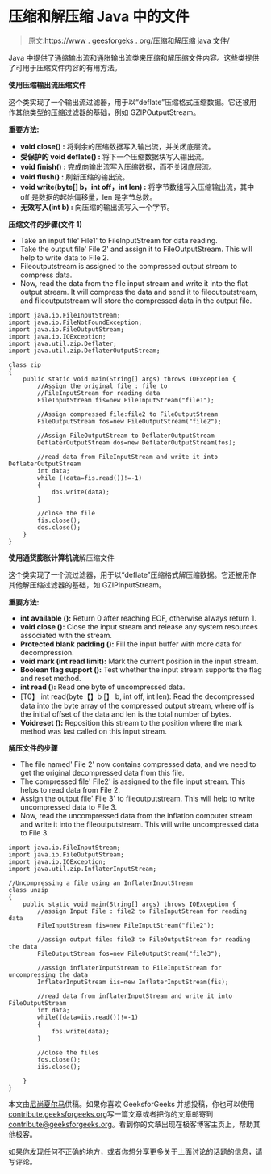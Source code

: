 # 压缩和解压缩 Java 中的文件

> 原文:[https://www . geesforgeks . org/压缩和解压缩 java 文件/](https://www.geeksforgeeks.org/compressing-and-decompressing-files-in-java/)

Java 中提供了通缩输出流和通胀输出流类来压缩和解压缩文件内容。这些类提供了可用于压缩文件内容的有用方法。

**使用压缩输出流压缩文件**

这个类实现了一个输出流过滤器，用于以“deflate”压缩格式压缩数据。它还被用作其他类型的压缩过滤器的基础，例如 GZIPOutputStream。

**重要方法:**

*   **void close() :** 将剩余的压缩数据写入输出流，并关闭底层流。
*   **受保护的 void deflate() :** 将下一个压缩数据块写入输出流。
*   **void finish() :** 完成向输出流写入压缩数据，而不关闭底层流。
*   **void flush() :** 刷新压缩的输出流。
*   **void write(byte[] b，int off，int len) :** 将字节数组写入压缩输出流，其中 off 是数据的起始偏移量，len 是字节总数。
*   **无效写入(int b) :** 向压缩的输出流写入一个字节。

**压缩文件的步骤(文件 1)**

*   Take an input file' File1' to FileInputStream for data reading.
*   Take the output file' File 2' and assign it to FileOutputStream. This will help to write data to File 2.
*   Fileoutputstream is assigned to the compressed output stream to compress data.
*   Now, read the data from the file input stream and write it into the flat output stream. It will compress the data and send it to fileoutputstream, and fileoutputstream will store the compressed data in the output file.

```
import java.io.FileInputStream;
import java.io.FileNotFoundException;
import java.io.FileOutputStream;
import java.io.IOException;
import java.util.zip.Deflater;
import java.util.zip.DeflaterOutputStream;

class zip
{
    public static void main(String[] args) throws IOException {
        //Assign the original file : file to
        //FileInputStream for reading data
        FileInputStream fis=new FileInputStream("file1");

        //Assign compressed file:file2 to FileOutputStream
        FileOutputStream fos=new FileOutputStream("file2");

        //Assign FileOutputStream to DeflaterOutputStream
        DeflaterOutputStream dos=new DeflaterOutputStream(fos);

        //read data from FileInputStream and write it into DeflaterOutputStream
        int data;
        while ((data=fis.read())!=-1)
        {
            dos.write(data);
        }

        //close the file
        fis.close();
        dos.close();
    }
}
```

**使用通货膨胀计算机流**解压缩文件

这个类实现了一个流过滤器，用于以“deflate”压缩格式解压缩数据。它还被用作其他解压缩过滤器的基础，如 GZIPInputStream。

**重要方法:**

*   **int available ():** Return 0 after reaching EOF, otherwise always return 1.
*   **void close ():** Close the input stream and release any system resources associated with the stream.
*   **Protected blank padding ():** Fill the input buffer with more data for decompression.
*   **void mark (int read limit):** Mark the current position in the input stream.
*   **Boolean flag support ():** Test whether the input stream supports the flag and reset method.
*   **int read ():** Read one byte of uncompressed data.
*   [T0】 int read(byte【】b [】 b, int off, int len): Read the decompressed data into the byte array of the compressed output stream, where off is the initial offset of the data and len is the total number of bytes.
*   **Voidreset ():** Reposition this stream to the position where the mark method was last called on this input stream.

**解压文件的步骤**

*   The file named' File 2' now contains compressed data, and we need to get the original decompressed data from this file.
*   The compressed file' File2' is assigned to the file input stream. This helps to read data from File 2.
*   Assign the output file' File 3' to fileoutputstream. This will help to write uncompressed data to File 3.
*   Now, read the uncompressed data from the inflation computer stream and write it into the fileoutputstream. This will write uncompressed data to File 3.

```
import java.io.FileInputStream;
import java.io.FileOutputStream;
import java.io.IOException;
import java.util.zip.InflaterInputStream;

//Uncompressing a file using an InflaterInputStream
class unzip
{
    public static void main(String[] args) throws IOException {
        //assign Input File : file2 to FileInputStream for reading data
        FileInputStream fis=new FileInputStream("file2");

        //assign output file: file3 to FileOutputStream for reading the data
        FileOutputStream fos=new FileOutputStream("file3");

        //assign inflaterInputStream to FileInputStream for uncompressing the data
        InflaterInputStream iis=new InflaterInputStream(fis);

        //read data from inflaterInputStream and write it into FileOutputStream 
        int data;
        while((data=iis.read())!=-1)
        {
            fos.write(data);
        }

        //close the files
        fos.close();
        iis.close();

    }
}
```

本文由[尼尚夏尔马](https://www.facebook.com/ChippingEye2766)供稿。如果你喜欢 GeeksforGeeks 并想投稿，你也可以使用[contribute.geeksforgeeks.org](http://www.contribute.geeksforgeeks.org)写一篇文章或者把你的文章邮寄到 contribute@geeksforgeeks.org。看到你的文章出现在极客博客主页上，帮助其他极客。

如果你发现任何不正确的地方，或者你想分享更多关于上面讨论的话题的信息，请写评论。